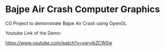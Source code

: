 # Bajpe Air Crash Computer Graphics
 CG Project to demonstrate Bajpe Air Crash using OpenGL
 
 
 Youtube Link of the Demo:

https://www.youtube.com/watch?v=oaryjbZCWSw
